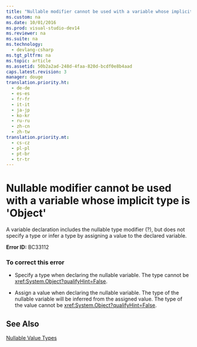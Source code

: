 ```yaml
---
title: "Nullable modifier cannot be used with a variable whose implicit type is &#39;Object&#39;"
ms.custom: na
ms.date: 10/01/2016
ms.prod: visual-studio-dev14
ms.reviewer: na
ms.suite: na
ms.technology: 
  - devlang-csharp
ms.tgt_pltfrm: na
ms.topic: article
ms.assetid: 50b2a2ad-248d-4faa-820d-bcdf0e8b4aad
caps.latest.revision: 3
manager: douge
translation.priority.ht: 
  - de-de
  - es-es
  - fr-fr
  - it-it
  - ja-jp
  - ko-kr
  - ru-ru
  - zh-cn
  - zh-tw
translation.priority.mt: 
  - cs-cz
  - pl-pl
  - pt-br
  - tr-tr
---
```

# Nullable modifier cannot be used with a variable whose implicit type is &#39;Object&#39;
A variable declaration includes the nullable type modifier (?), but does not specify a type or infer a type by assigning a value to the declared variable.  
  
 **Error ID:** BC33112  
  
### To correct this error  
  
-   Specify a type when declaring the nullable variable. The type cannot be <xref:System.Object?qualifyHint=False>.  
  
-   Assign a value when declaring the nullable variable. The type of the nullable variable will be inferred from the assigned value. The type of the value cannot be <xref:System.Object?qualifyHint=False>.  
  
## See Also  
 [Nullable Value Types](../Topic/Nullable%20Value%20Types%20\(Visual%20Basic\).md)